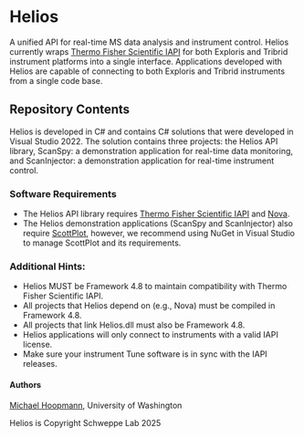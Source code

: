 # Helios
A unified API for real-time MS data analysis and instrument control. Helios currently wraps [Thermo Fisher Scientific IAPI](https://github.com/thermofisherlsms/iapi)
for both Exploris and Tribrid instrument platforms into a single interface. Applications developed with Helios are capable of connecting to both Exploris and Tribrid
instruments from a single code base.

## Repository Contents
Helios is developed in C# and contains C# solutions that were developed in Visual Studio 2022. The solution contains three projects: the Helios API library, ScanSpy: a
demonstration application for real-time data monitoring, and ScanInjector: a demonstration application for real-time instrument control. 

### Software Requirements
* The Helios API library requires [Thermo Fisher Scientific IAPI](https://github.com/thermofisherlsms/iapi) and [Nova](https://github.com/SchweppeLab/Nova).
* The Helios demonstration applications (ScanSpy and ScanInjector) also require [ScottPlot](https://github.com/ScottPlot/ScottPlot), however, 
we recommend using NuGet in Visual Studio to manage ScottPlot and its requirements.

### Additional Hints:
* Helios MUST be Framework 4.8 to maintain compatibility with Thermo Fisher Scientific IAPI.
* All projects that Helios depend on (e.g., Nova) must be compiled in Framework 4.8.
* All projects that link Helios.dll must also be Framework 4.8.
* Helios applications will only connect to instruments with a valid IAPI license.
* Make sure your instrument Tune software is in sync with the IAPI releases.

#### Authors
[Michael Hoopmann](https://github.com/mhoopmann), University of Washington

Helios is Copyright Schweppe Lab 2025
